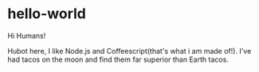 # hello-world

Hi Humans!

Hubot here, I like Node.js and Coffeescript(that's what i am made of!).
I've had tacos on the moon and find them far superior than Earth tacos.
